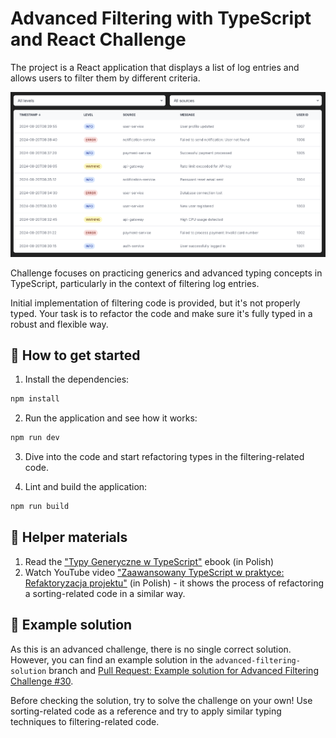 # Advanced Filtering with TypeScript and React Challenge

The project is a React application that displays a list of log entries and allows users to filter them by different criteria.

![Dashboard Preview](./public/dashboard.png)

Challenge focuses on practicing generics and advanced typing concepts in TypeScript, particularly in the context of filtering log entries.

Initial implementation of filtering code is provided, but it's not properly typed. Your task is to refactor the code and make sure it's fully typed in a robust and flexible way.

## 🚀 How to get started

1. Install the dependencies:

```bash
npm install
```

2. Run the application and see how it works:

```bash
npm run dev
```

3. Dive into the code and start refactoring types in the filtering-related code.

4. Lint and build the application:

```bash
npm run build
```

## 🤝 Helper materials

1. Read the ["Typy Generyczne w TypeScript"](https://opanujtypescript.pl/ebook/typy-generyczne-typescript/) ebook (in Polish)
2. Watch YouTube video ["Zaawansowany TypeScript w praktyce: Refaktoryzacja projektu"]() (in Polish) - it shows the process of refactoring a sorting-related code in a similar way.

## 🌟 Example solution

As this is an advanced challenge, there is no single correct solution. However, you can find an example solution in the `advanced-filtering-solution` branch and [Pull Request: Example solution for Advanced Filtering Challenge #30](https://github.com/przeprogramowani/typescript-challenges/pull/30).

Before checking the solution, try to solve the challenge on your own! Use sorting-related code as a reference and try to apply similar typing techniques to filtering-related code.
